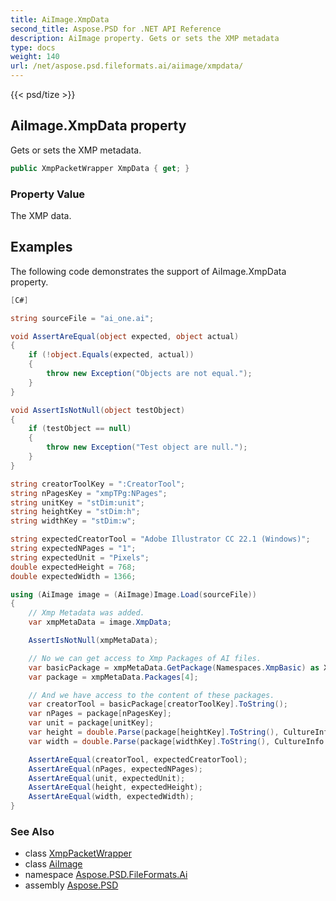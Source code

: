 ```yaml
---
title: AiImage.XmpData
second_title: Aspose.PSD for .NET API Reference
description: AiImage property. Gets or sets the XMP metadata
type: docs
weight: 140
url: /net/aspose.psd.fileformats.ai/aiimage/xmpdata/
---
```

{{< psd/tize >}}
## AiImage.XmpData property

Gets or sets the XMP metadata.

```csharp
public XmpPacketWrapper XmpData { get; }
```

### Property Value

The XMP data.

## Examples

The following code demonstrates the support of AiImage.XmpData property.

```csharp
[C#]

string sourceFile = "ai_one.ai";

void AssertAreEqual(object expected, object actual)
{
    if (!object.Equals(expected, actual))
    {
        throw new Exception("Objects are not equal.");
    }
}

void AssertIsNotNull(object testObject)
{
    if (testObject == null)
    {
        throw new Exception("Test object are null.");
    }
}

string creatorToolKey = ":CreatorTool";
string nPagesKey = "xmpTPg:NPages";
string unitKey = "stDim:unit";
string heightKey = "stDim:h";
string widthKey = "stDim:w";

string expectedCreatorTool = "Adobe Illustrator CC 22.1 (Windows)";
string expectedNPages = "1";
string expectedUnit = "Pixels";
double expectedHeight = 768;
double expectedWidth = 1366;

using (AiImage image = (AiImage)Image.Load(sourceFile))
{
    // Xmp Metadata was added.
    var xmpMetaData = image.XmpData;

    AssertIsNotNull(xmpMetaData);

    // No we can get access to Xmp Packages of AI files.
    var basicPackage = xmpMetaData.GetPackage(Namespaces.XmpBasic) as XmpBasicPackage;
    var package = xmpMetaData.Packages[4];

    // And we have access to the content of these packages.
    var creatorTool = basicPackage[creatorToolKey].ToString();
    var nPages = package[nPagesKey];
    var unit = package[unitKey];
    var height = double.Parse(package[heightKey].ToString(), CultureInfo.InvariantCulture);
    var width = double.Parse(package[widthKey].ToString(), CultureInfo.InvariantCulture);

    AssertAreEqual(creatorTool, expectedCreatorTool);
    AssertAreEqual(nPages, expectedNPages);
    AssertAreEqual(unit, expectedUnit);
    AssertAreEqual(height, expectedHeight);
    AssertAreEqual(width, expectedWidth);
}
```

### See Also

* class [XmpPacketWrapper](../../../aspose.psd.xmp/xmppacketwrapper/)
* class [AiImage](../)
* namespace [Aspose.PSD.FileFormats.Ai](../../../aspose.psd.fileformats.ai/)
* assembly [Aspose.PSD](../../../)



